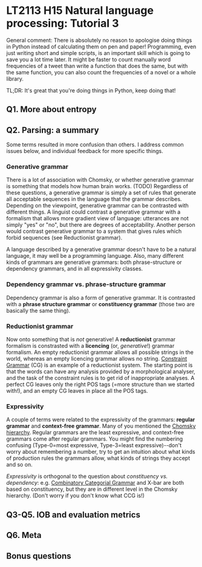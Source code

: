 # LT2113 H15 Natural language processing: Tutorial 3

General comment: There is absolutely no reason to apologise doing things in Python instead of calculating them on pen and paper! Programming, even just writing short and simple scripts, is an important skill which is going to save you a lot time later. It might be faster to count manually word frequencies of a tweet than write a function that does the same, but with the same function, you can also count the frequencies of a novel or a whole library.

TL;DR: It's great that you're doing things in Python, keep doing that!

## Q1. More about entropy



## Q2. Parsing: a summary

Some terms resulted in more confusion than others. I address common issues below, and individual feedback for more specific things.

### Generative grammar

There is a lot of association with Chomsky, or whether generative grammar is something that models how human brain works. (TODO)
Regardless of these questions, a generative grammar is simply a set of rules that generate all acceptable sequences in the language that the grammar describes.
Depending on the viewpoint, generative grammar can be contrasted with different things. A linguist could contrast a generative grammar with a formalism that allows more gradient view of language: utterances are not simply "yes" or "no", but there are degrees of acceptability. Another person would contrast generative grammar to a system that gives rules which forbid sequences (see Reductionist grammar).

A language described by a generative grammar doesn't have to be a natural language, it may well be a programming language.
Also, many different kinds of grammars are generative grammars: both phrase-structure or dependency grammars, and in all expressivity classes.


### Dependency grammar vs. phrase-structure grammar

Dependency grammar is also a form of generative grammar. 
It is contrasted with a **phrase structure grammar** or **constituency grammar** (those two are basically the same thing).


### Reductionist grammar

Now onto something that is *not* generative!
A **reductionist** grammar formalism is constrasted with a **licencing** (or, *generative*!) grammar formalism. An empty reductionist grammar allows all possible strings in the world, whereas an empty licencing grammar allows no string.
[Constraint Grammar](http://beta.visl.sdu.dk/constraint_grammar.html) (CG) is an example of a reductionist system. The starting point is that the words can have any analysis provided by a morphological analyser, and the task of the constraint rules is to get rid of inappropriate analyses. A perfect CG leaves only the right POS tags (=more structure than we started with!), and an empty CG leaves in place all the POS tags.


### Expressivity

A couple of terms were related to the expressivity of the grammars: **regular grammar** and **context-free grammar**.
Many of you mentioned the [Chomsky hierarchy](https://en.wikipedia.org/wiki/Chomsky_hierarchy#Summary). Regular grammars are the least expressive, and context-free grammars come after regular grammars. You might find the numbering confusing (Type-0=most expressive, Type-3=least expressive)--don't worry about remembering a number, try to get an intuition about what kinds of production rules the grammars allow, what kinds of strings they accept and so on.

*Expressivity* is orthogonal to the question about *constituency vs. dependency*: e.g. [Combinatory Categorial Grammar](https://en.wikipedia.org/wiki/Combinatory_categorial_grammar) and X-bar are both based on constituency, but they are in different level in the Chomsky hierarchy. (Don't worry if you don't know what CCG is!)


## Q3-Q5. IOB and evaluation metrics

## Q6. Meta

## Bonus questions


